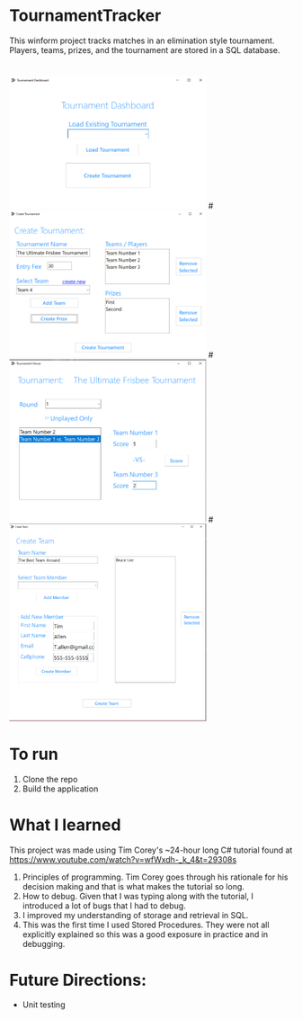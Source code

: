 # TournamentTracker
This winform project tracks matches in an elimination style tournament. Players, teams, prizes, and the tournament are stored in a SQL database.

#
<img src="images/dashboard.png" width="350" >
#
<img src="images/createTournament.png" width="350" >
#
<img src="images/tournament.png" width="350" >
#
<img src="images/createTeam.png" width="350" >




# To run
1. Clone the repo
2. Build the application

# What I learned
This project was made using Tim Corey's ~24-hour long C# tutorial found at https://www.youtube.com/watch?v=wfWxdh-_k_4&t=29308s


1. Principles of programming. Tim Corey goes through his rationale for his decision making and that is what makes the tutorial so long.
2. How to debug. Given that I was typing along with the tutorial, I introduced a lot of bugs that I had to debug.
3. I improved my understanding of storage and retrieval in SQL.
4. This was the first time I used Stored Procedures. They were not all explicitly explained so this was a good exposure in practice and in debugging.




# Future Directions: 
* Unit testing